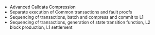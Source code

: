 - Advanced Calldata Compression
- Separate execution of Common transactions and fault proofs
- Sequencing of transactions, batch and compress and commit to L1
- Sequencing of transactions, generation of state transition function, L2 block production, L1 settlement
